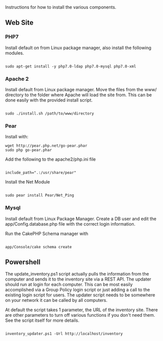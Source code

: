 Instructions for how to install the various components. 

## Web Site

### PHP7

Install default on from Linux package manager, also install the following modules. 

```

sudo apt-get install -y php7.0-ldap php7.0-mysql php7.0-xml

```

### Apache 2

Install default from Linux package manager. Move the files from the www/ directory to the folder where Apache will load the site from. This can be done easily with the provided install script. 

```

sudo ./install.sh /path/to/www/directory

```

### Pear 

Install with:

```
wget http://pear.php.net/go-pear.phar
sudo php go-pear.phar

```

Add the following to the apache2/php.ini file

```

include_path=".:/usr/share/pear"

```

Install the Net Module   

```

sudo pear install Pear/Net_Ping

```

### Mysql

Install default from Linux Package Manager. Create a DB user and edit the app/Config.database.php file with the correct login information. 

Run the CakePHP Schema manager with

```

app/Console/cake schema create

```


## Powershell 

The update_inventory.ps1 script actually pulls the information from the computer and sends it to the inventory site via a REST API. The updater should run at login for each computer. This can be most easily accomplished via a Group Policy login script or just adding a call to the existing login script for users. The updater script needs to be somewhere on your network it can be called by all computers. 

At default the script takes 1 parameter, the URL of the inventory site. There are other parameters to turn off various functions if you don't need them. See the script itself for more details. 

```

inventory_updater.ps1 -Url http://localhost/inventory 

```